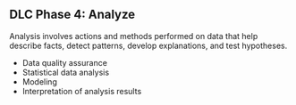 ##  DLC Phase 4: Analyze

Analysis involves actions and methods performed on data that help describe facts, detect patterns, develop explanations, and test hypotheses.

* Data quality assurance
* Statistical data analysis
* Modeling
* Interpretation of analysis results
